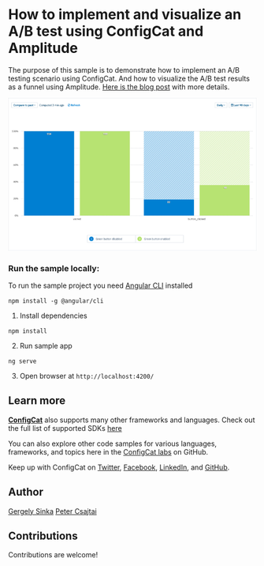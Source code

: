 # How to implement and visualize an A/B test using ConfigCat and Amplitude 

The purpose of this sample is to demonstrate how to implement an A/B testing scenario
using ConfigCat. And how to visualize the A/B test results as a funnel using Amplitude. [Here is the blog post](https://configcat.com/blog/2022/04/08/amplitude-abtest/) with more details.

![Funnel](funnel.png)


### Run the sample locally:
To run the sample project you need [Angular CLI](https://cli.angular.io/) installed
```
npm install -g @angular/cli
```

1. Install dependencies
```
npm install
```
2. Run sample app
```
ng serve
```
3. Open browser at `http://localhost:4200/`

## Learn more

[**ConfigCat**](https://configcat.com) also supports many other frameworks and languages. Check out the full list of supported SDKs [here](https://configcat.com/docs/sdk-reference/overview/)

You can also explore other code samples for various languages, frameworks, and topics here in the [ConfigCat labs](https://github.com/configcat-labs) on GitHub.

Keep up with ConfigCat on [Twitter](https://twitter.com/configcat), [Facebook](https://www.facebook.com/configcat), [LinkedIn](https://www.linkedin.com/company/configcat/), and [GitHub](https://github.com/configcat).

## Author
[Gergely Sinka](https://github.com/sigewuzhere)
[Peter Csajtai](https://github.com/z4kn4fein)

## Contributions
Contributions are welcome!
